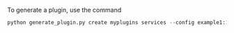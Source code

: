 To generate a plugin, use the command

```python
python generate_plugin.py create myplugins services --config example1:1 port:90 name:Text
```

